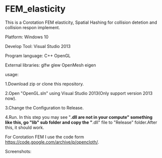 # FEM_elasticity
This is a Corotation FEM elasticity, Spatial Hashing for collision detetion 
and collision respon implement.

Platform:           Windows 10

Develop Tool:       Visual Studio 2013

Program language:   C++  OpenGL

External libraries: glfw glew OpenMesh eigen

usage:

1.Download zip or clone this repository.

2.Open "OpenGL.sln" using Visual Studio 2013(Only support version 2013 now).

3.Change the Configuration to Release.

4.Run.
In this step you may see "****.dll are not in your compute" something like this,
go "lib" sub folder and copy the "****.dll" file to "Release" folder.After this,
it should work.
  
For Corotation FEM I use the code form https://code.google.com/archive/p/opencloth/.

Screenshots:
